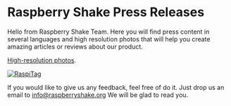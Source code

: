 # Raspberry Shake Press Releases

Hello from Raspberry Shake Team. Here you will find press content in several languages and high resolution photos that will help you create amazing articles or reviews about our product.

[High-resolution photos](highres-images).

[![RaspiTag](http://raspberryshake.org/images/coming-soon-to-kickstarter.png)](http://raspberryshake.org)

If you would like to give us any feedback, feel free of do it. Just drop us an email to info@raspberryshake.org We will be glad to read you.